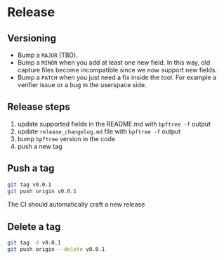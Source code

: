 # Release

## Versioning

- Bump a `MAJOR` (TBD).
- Bump a `MINOR` when you add at least one new field. In this way, old capture files become incompatible since we now support new fields.
- Bump a `PATCH` when you just need a fix inside the tool. For example a verifier issue or a bug in the userspace side.

## Release steps

1. update supported fields in the README.md with `bpftree -f` output
2. update `release_changelog.md` file with `bpftree -f` output
3. bump `bpftree` version in the code
4. push a new tag

## Push a tag

```bash
git tag v0.0.1
git push origin v0.0.1
```

The CI should automatically craft a new release

## Delete a tag

```bash
git tag -d v0.0.1
git push origin --delete v0.0.1
```
